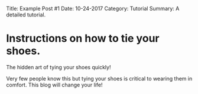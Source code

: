 Title: Example Post #1
Date: 10-24-2017
Category: Tutorial
Summary: A detailed tutorial.

# Instructions on how to tie your shoes.

The hidden art of tying your shoes quickly!


Very few people know this but tying your shoes is critical to wearing them in comfort. This blog will change your life!
